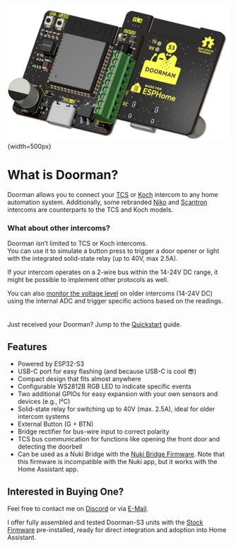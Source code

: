 ![PCB front and back](./images/title_dark.png){width=500px}

# What is Doorman?

Doorman allows you to connect your [TCS](https://www.tcsag.de/) or [Koch](https://www.kochag.ch/) intercom to any home automation system. Additionally, some rebranded [Niko](https://www.niko.eu/) and [Scantron](https://scantron.dk/) intercoms are counterparts to the TCS and Koch models.

### What about other intercoms?
Doorman isn’t limited to TCS or Koch intercoms.\
You can use it to simulate a button press to trigger a door opener or light with the integrated solid-state relay (up to 40V, max 2.5A).

If your intercom operates on a 2-wire bus within the 14-24V DC range, it might be possible to implement other protocols as well.

You can also [monitor the voltage level](firmware/stock-firmware#advanced-examples) on older intercoms (14-24V DC) using the internal ADC and trigger specific actions based on the readings.

<div class="tip custom-block" style="padding-top: 8px">

Just received your Doorman? Jump to the [Quickstart](getting-started) guide.

</div>

## Features

- Powered by ESP32-S3
- USB-C port for easy flashing (and because USB-C is cool 😎)
- Compact design that fits almost anywhere
- Configurable WS2812B RGB LED to indicate specific events
- Two additional GPIOs for easy expansion with your own sensors and devices (e.g., I²C)
- Solid-state relay for switching up to 40V (max. 2.5A), ideal for older intercom systems
- External Button (G + BTN)
- Bridge rectifier for bus-wire input to correct polarity
- TCS bus communication for functions like opening the front door and detecting the doorbell
- Can be used as a Nuki Bridge with the [Nuki Bridge Firmware](firmware/nuki-bridge-firmware). Note that this firmware is incompatible with the Nuki app, but it works with the Home Assistant app.

## Interested in Buying One?

Feel free to contact me on [Discord](https://discord.gg/t2d34dvmBf) or via [E-Mail](mailto:flo@azon.ai?subject=Doorman).

I offer fully assembled and tested Doorman-S3 units with the [Stock Firmware](firmware/nuki-bridge-firmware) pre-installed, ready for direct integration and adoption into Home Assistant.